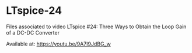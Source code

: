 # LTspice-24
Files associated to video LTspice #24: Three Ways to Obtain the Loop Gain of a DC-DC Converter

Available at: https://youtu.be/9A7I9JdBG_w

